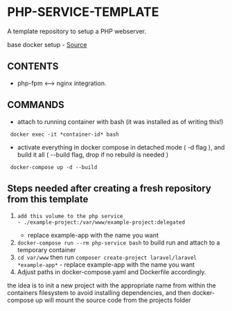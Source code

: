 # PHP-SERVICE-TEMPLATE

A template repository to setup a PHP webserver.

base docker setup - [Source](https://betterstack.com/community/guides/scaling-php/php-docker-images/#prerequisites)

## CONTENTS
- php-fpm <--> nginx integration.

## COMMANDS

- attach to running container with bash (it was installed as of writing this!)
``` 
 docker exec -it *container-id* bash
```

- activate everything in docker compose in detached mode ( -d flag ), and build it all ( --build flag, drop if no rebuild is needed )
```
 docker-compose up -d --build
```

## Steps needed after creating a fresh repository from this template
1. 
    ``` 
    add this volume to the php service
    - ./example-project:/var/www/example-project:delegated
    ```
    - replace example-app with the name you want
2. ``` docker-compose run --rm php-service bash ``` to build run and attach to a temporary container 
3. ``` cd var/www ``` then run ``` composer create-project laravel/laravel *example-app* ``` - replace example-app with the name you want
5. Adjust paths in docker-compose.yaml and Dockerfile accordingly.

the idea is to init a new project with the appropriate name from within the containers filesystem to avoid installing dependencies, and then docker-compose up will mount the source code from the projects folder 